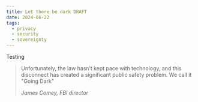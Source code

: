 ```yaml
---
title: Let there be dark DRAFT
date: 2024-06-22
tags:
  - privacy
  - security
  - sovereignty
---
```

Testing
> Unfortunately, the law hasn’t kept pace with technology, and this disconnect has created a significant public safety problem. We call it "Going Dark"
> 
> *James Comey, FBI director*
